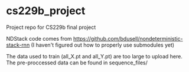 # cs229b_project
Project repo for CS229b final project

NDStack code comes from https://github.com/bdusell/nondeterministic-stack-rnn (I haven't figured out how to properly use submodules yet)

The data used to train (all_X.pt and all_Y.pt) are too large to upload here. The pre-proccessed data can be found in sequence_files/
